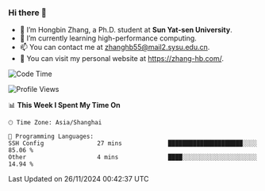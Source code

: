 ### Hi there 👋

- 🔭 I’m Hongbin Zhang, a Ph.D. student at **Sun Yat-sen University**.
- 🌱 I’m currently learning high-performance computing.
- 📫 You can contact me at zhanghb55@mail2.sysu.edu.cn.
- 👀 You can visit my personal website at https://zhang-hb.com/.

<!--START_SECTION:waka-->
![Code Time](http://img.shields.io/badge/Code%20Time-351%20hrs%2022%20mins-blue)

![Profile Views](http://img.shields.io/badge/Profile%20Views-0-blue)

📊 **This Week I Spent My Time On** 

```text
🕑︎ Time Zone: Asia/Shanghai

💬 Programming Languages: 
SSH Config               27 mins             █████████████████████░░░░   85.06 % 
Other                    4 mins              ████░░░░░░░░░░░░░░░░░░░░░   14.94 % 
```


 Last Updated on 26/11/2024 00:42:37 UTC
<!--END_SECTION:waka-->
